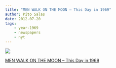 ```yaml
---
title: "MEN WALK ON THE MOON – This Day in 1969"
author: Pito Salas
date: 2012-07-20
tags:
    - year-1969
    - newspapers
    - nyt
---
```




![](https://i0.wp.com/graphics8.nytimes.com/images/section/learning/general/onthisday/big/0720_big.gif?w=584)


[MEN WALK ON THE MOON – This Day in 1969](None)
